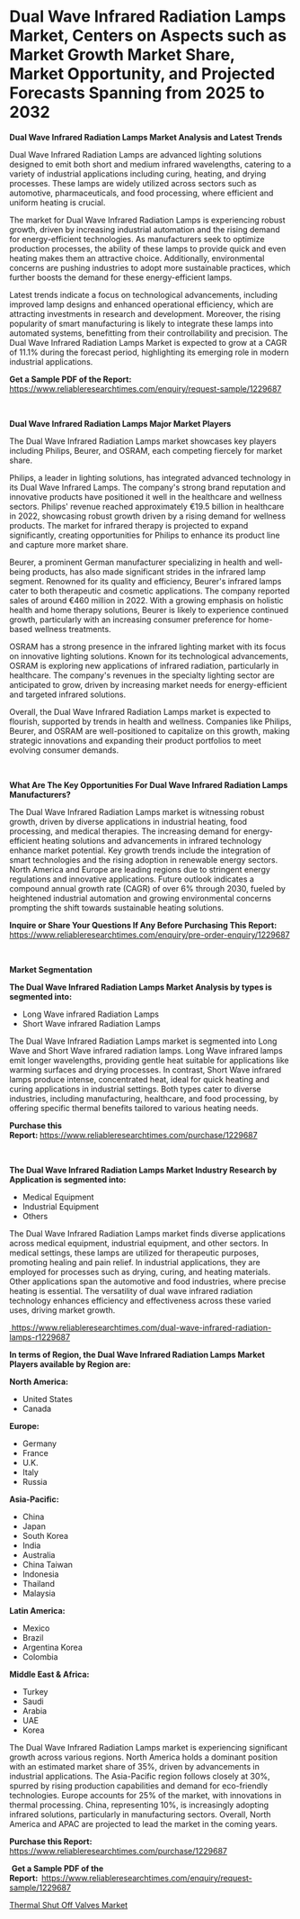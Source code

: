 <p><h1>Dual Wave Infrared Radiation Lamps Market, Centers on Aspects such as Market Growth Market Share, Market Opportunity, and Projected Forecasts Spanning from 2025 to 2032</h1></p><p><strong>Dual Wave Infrared Radiation Lamps Market Analysis and Latest Trends</strong></p>
<p><p>Dual Wave Infrared Radiation Lamps are advanced lighting solutions designed to emit both short and medium infrared wavelengths, catering to a variety of industrial applications including curing, heating, and drying processes. These lamps are widely utilized across sectors such as automotive, pharmaceuticals, and food processing, where efficient and uniform heating is crucial.</p><p>The market for Dual Wave Infrared Radiation Lamps is experiencing robust growth, driven by increasing industrial automation and the rising demand for energy-efficient technologies. As manufacturers seek to optimize production processes, the ability of these lamps to provide quick and even heating makes them an attractive choice. Additionally, environmental concerns are pushing industries to adopt more sustainable practices, which further boosts the demand for these energy-efficient lamps.</p><p>Latest trends indicate a focus on technological advancements, including improved lamp designs and enhanced operational efficiency, which are attracting investments in research and development. Moreover, the rising popularity of smart manufacturing is likely to integrate these lamps into automated systems, benefitting from their controllability and precision. The Dual Wave Infrared Radiation Lamps Market is expected to grow at a CAGR of 11.1% during the forecast period, highlighting its emerging role in modern industrial applications.</p></p>
<p><strong>Get a Sample PDF of the Report:&nbsp;</strong> <a href="https://www.reliableresearchtimes.com/enquiry/request-sample/1229687?utm_campaign=3219&utm_medium=2&utm_source=Github&utm_content=ia&utm_term=12042025&utm_id=dual-wave-infrared-radiation-lamps">https://www.reliableresearchtimes.com/enquiry/request-sample/1229687</a></p>
<p>&nbsp;</p>
<p><strong>Dual Wave Infrared Radiation Lamps Major Market Players</strong></p>
<p><p>The Dual Wave Infrared Radiation Lamps market showcases key players including Philips, Beurer, and OSRAM, each competing fiercely for market share. </p><p>Philips, a leader in lighting solutions, has integrated advanced technology in its Dual Wave Infrared Lamps. The company's strong brand reputation and innovative products have positioned it well in the healthcare and wellness sectors. Philips' revenue reached approximately €19.5 billion in healthcare in 2022, showcasing robust growth driven by a rising demand for wellness products. The market for infrared therapy is projected to expand significantly, creating opportunities for Philips to enhance its product line and capture more market share.</p><p>Beurer, a prominent German manufacturer specializing in health and well-being products, has also made significant strides in the infrared lamp segment. Renowned for its quality and efficiency, Beurer's infrared lamps cater to both therapeutic and cosmetic applications. The company reported sales of around €460 million in 2022. With a growing emphasis on holistic health and home therapy solutions, Beurer is likely to experience continued growth, particularly with an increasing consumer preference for home-based wellness treatments.</p><p>OSRAM has a strong presence in the infrared lighting market with its focus on innovative lighting solutions. Known for its technological advancements, OSRAM is exploring new applications of infrared radiation, particularly in healthcare. The company's revenues in the specialty lighting sector are anticipated to grow, driven by increasing market needs for energy-efficient and targeted infrared solutions. </p><p>Overall, the Dual Wave Infrared Radiation Lamps market is expected to flourish, supported by trends in health and wellness. Companies like Philips, Beurer, and OSRAM are well-positioned to capitalize on this growth, making strategic innovations and expanding their product portfolios to meet evolving consumer demands.</p></p>
<p>&nbsp;</p>
<p><strong>What Are The Key Opportunities For Dual Wave Infrared Radiation Lamps Manufacturers?</strong></p>
<p><p>The Dual Wave Infrared Radiation Lamps market is witnessing robust growth, driven by diverse applications in industrial heating, food processing, and medical therapies. The increasing demand for energy-efficient heating solutions and advancements in infrared technology enhance market potential. Key growth trends include the integration of smart technologies and the rising adoption in renewable energy sectors. North America and Europe are leading regions due to stringent energy regulations and innovative applications. Future outlook indicates a compound annual growth rate (CAGR) of over 6% through 2030, fueled by heightened industrial automation and growing environmental concerns prompting the shift towards sustainable heating solutions.</p></p>
<p><strong>Inquire or Share Your Questions If Any Before Purchasing This Report:</strong> <a href="https://www.reliableresearchtimes.com/enquiry/pre-order-enquiry/1229687?utm_campaign=3219&utm_medium=2&utm_source=Github&utm_content=ia&utm_term=12042025&utm_id=dual-wave-infrared-radiation-lamps">https://www.reliableresearchtimes.com/enquiry/pre-order-enquiry/1229687</a></p>
<p>&nbsp;</p>
<p><strong>Market Segmentation</strong></p>
<p><strong>The Dual Wave Infrared Radiation Lamps Market Analysis by types is segmented into:</strong></p>
<p><ul><li>Long Wave infrared Radiation Lamps</li><li>Short Wave infrared Radiation Lamps</li></ul></p>
<p><p>The Dual Wave Infrared Radiation Lamps market is segmented into Long Wave and Short Wave infrared radiation lamps. Long Wave infrared lamps emit longer wavelengths, providing gentle heat suitable for applications like warming surfaces and drying processes. In contrast, Short Wave infrared lamps produce intense, concentrated heat, ideal for quick heating and curing applications in industrial settings. Both types cater to diverse industries, including manufacturing, healthcare, and food processing, by offering specific thermal benefits tailored to various heating needs.</p></p>
<p><strong>Purchase this Report:&nbsp;</strong><a href="https://www.reliableresearchtimes.com/purchase/1229687?utm_campaign=3219&utm_medium=2&utm_source=Github&utm_content=ia&utm_term=12042025&utm_id=dual-wave-infrared-radiation-lamps">https://www.reliableresearchtimes.com/purchase/1229687</a></p>
<p>&nbsp;</p>
<p><strong>The Dual Wave Infrared Radiation Lamps Market Industry Research by Application is segmented into:</strong></p>
<p><ul><li>Medical Equipment</li><li>Industrial Equipment</li><li>Others</li></ul></p>
<p><p>The Dual Wave Infrared Radiation Lamps market finds diverse applications across medical equipment, industrial equipment, and other sectors. In medical settings, these lamps are utilized for therapeutic purposes, promoting healing and pain relief. In industrial applications, they are employed for processes such as drying, curing, and heating materials. Other applications span the automotive and food industries, where precise heating is essential. The versatility of dual wave infrared radiation technology enhances efficiency and effectiveness across these varied uses, driving market growth.</p></p>
<p><a href="https://www.reliableresearchtimes.com/dual-wave-infrared-radiation-lamps-r1229687?utm_campaign=3219&utm_medium=2&utm_source=Github&utm_content=ia&utm_term=12042025&utm_id=dual-wave-infrared-radiation-lamps">&nbsp;https://www.reliableresearchtimes.com/dual-wave-infrared-radiation-lamps-r1229687</a></p>
<p><strong>In terms of Region, the Dual Wave Infrared Radiation Lamps Market Players available by Region are:</strong></p>
<p>
    <p> <strong> North America: </strong>
        <ul>
            <li>United States</li>
            <li>Canada</li>
        </ul>
        </p> 
    <p> <strong> Europe: </strong>
        <ul>
            <li>Germany</li>
            <li>France</li>
            <li>U.K.</li>
            <li>Italy</li>
            <li>Russia</li>
        </ul>
        </p> 
    <p> <strong> Asia-Pacific: </strong>
        <ul>
            <li>China</li>
            <li>Japan</li>
            <li>South Korea</li>
            <li>India</li>
            <li>Australia</li>
            <li>China Taiwan</li>
            <li>Indonesia</li>
            <li>Thailand</li>
            <li>Malaysia</li>
        </ul>
        </p> 
    <p> <strong> Latin America: </strong>
        <ul>
            <li>Mexico</li>
            <li>Brazil</li>
            <li>Argentina Korea</li>
            <li>Colombia</li>
        </ul>
        </p> 
    <p> <strong> Middle East & Africa: </strong>
        <ul>
            <li>Turkey</li>
            <li>Saudi</li>
            <li>Arabia</li>
            <li>UAE</li>
            <li>Korea</li>
        </ul>
    </p>
    </p>
<p><p>The Dual Wave Infrared Radiation Lamps market is experiencing significant growth across various regions. North America holds a dominant position with an estimated market share of 35%, driven by advancements in industrial applications. The Asia-Pacific region follows closely at 30%, spurred by rising production capabilities and demand for eco-friendly technologies. Europe accounts for 25% of the market, with innovations in thermal processing. China, representing 10%, is increasingly adopting infrared solutions, particularly in manufacturing sectors. Overall, North America and APAC are projected to lead the market in the coming years.</p></p>
<p><strong>Purchase this Report: </strong><a href="https://www.reliableresearchtimes.com/purchase/1229687?utm_campaign=3219&utm_medium=2&utm_source=Github&utm_content=ia&utm_term=12042025&utm_id=dual-wave-infrared-radiation-lamps">https://www.reliableresearchtimes.com/purchase/1229687</a></p>
<p>&nbsp;<strong>Get a Sample PDF of the Report:&nbsp;&nbsp;</strong><a href="https://www.reliableresearchtimes.com/enquiry/request-sample/1229687?utm_campaign=3219&utm_medium=2&utm_source=Github&utm_content=ia&utm_term=12042025&utm_id=dual-wave-infrared-radiation-lamps">https://www.reliableresearchtimes.com/enquiry/request-sample/1229687</a></p>
<p><strong></strong></p>
<p><p><a href="https://github.com/rodinayygacklezi/Market-Research-Report-List-1/blob/main/thermal-shut-off-valves-market.md?utm_campaign=3219&utm_medium=2&utm_source=Github&utm_content=ia&utm_term=12042025&utm_id=dual-wave-infrared-radiation-lamps">Thermal Shut Off Valves Market</a></p></p>